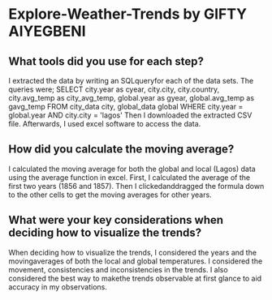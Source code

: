 # Explore-Weather-Trends by GIFTY AIYEGBENI

## What tools did you use for each step? 
I extracted the data by writing an SQLqueryfor each of the data sets.
The queries were;
SELECT city.year as cyear, city.city, city.country, city.avg_temp as city_avg_temp, global.year as gyear, global.avg_temp as gavg_temp
FROM city_data city, global_data global
WHERE city.year = global.year
AND city.city = 'lagos' Then I downloaded the extracted CSV file. 
Afterwards, I used excel software to access the data. 

## How did you calculate the moving average? 
I calculated the moving average for both the global and local (Lagos) data using the average function in excel. 
First, I calculated the average of the first two years (1856 and 1857). 
Then I clickedanddragged the formula down to the other cells to get the moving averages for other years. 

## What were your key considerations when deciding how to visualize the trends?
When deciding how to visualize the trends, I considered the years and the movingaverages of both the local and global temperatures. 
I considered the movement, consistencies and inconsistencies in the trends. 
I also considered the best way to makethe trends observable at first glance to aid accuracy in my observations.
